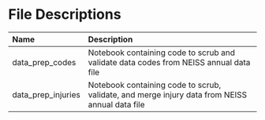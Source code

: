 # File Descriptions

| Name                                       | Description                                                                                        |
| :----------------------------------------- | :------------------------------------------------------------------------------------------------- |
| data_prep_codes                            | Notebook containing code to scrub and validate data codes from NEISS annual data file              |
| data_prep_injuries                         | Notebook containing code to scrub, validate, and merge injury data from NEISS annual data file     |



